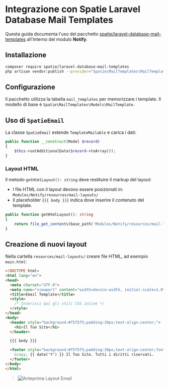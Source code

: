 # Integrazione con Spatie Laravel Database Mail Templates

Questa guida documenta l'uso del pacchetto [spatie/laravel-database-mail-templates](https://github.com/spatie/laravel-database-mail-templates) all'interno del modulo **Notify**.

## Installazione
```bash
composer require spatie/laravel-database-mail-templates
php artisan vendor:publish --provider="Spatie\MailTemplates\MailTemplatesServiceProvider"
```

## Configurazione
Il pacchetto utilizza la tabella `mail_templates` per memorizzare i template. Il modello di base è `Spatie\MailTemplates\Models\MailTemplate`.

## Uso di `SpatieEmail`
La classe `SpatieEmail` estende `TemplateMailable` e carica i dati:
```php
public function __construct(Model $record)
{
    $this->setAdditionalData($record->toArray());
}
```

### Layout HTML
Il metodo `getHtmlLayout(): string` deve restituire il markup del layout:
- I file HTML con il layout devono essere posizionati in:
  `Modules/Notify/resources/mail-layouts/`
- Il placeholder `{{{ body }}}` indica dove inserire il contenuto del template.

```php
public function getHtmlLayout(): string
{
    return file_get_contents(base_path('Modules/Notify/resources/mail-layouts/main.html'));
}
```

## Creazione di nuovi layout
Nella cartella `resources/mail-layouts/` creare file HTML, ad esempio `main.html`:

```html
<!DOCTYPE html>
<html lang="en">
<head>
  <meta charset="UTF-8">
  <meta name="viewport" content="width=device-width, initial-scale=1.0">
  <title>Email Template</title>
  <style>
    /* Inserisci qui gli stili CSS inline */
  </style>
</head>
<body>
  <header style="background:#f5f5f5;padding:20px;text-align:center;">
    <h1>Il Tuo Sito</h1>
  </header>

  {{{ body }}}

  <footer style="background:#f5f5f5;padding:20px;text-align:center;font-size:12px;">
    &copy; {{ date('Y') }} Il Tuo Sito. Tutti i diritti riservati.
  </footer>
</body>
</html>
```

> ![Anteprima Layout Email](mail-layouts/main-preview.png)

